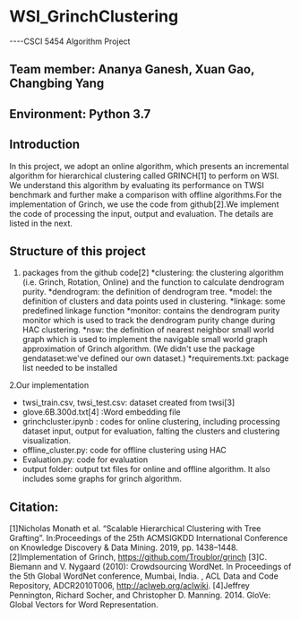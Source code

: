 # WSI_GrinchClustering
----CSCI 5454 Algorithm Project
## Team member: Ananya Ganesh, Xuan Gao, Changbing Yang
## Environment: Python 3.7
## Introduction
 In this project, we adopt an online algorithm, which presents an incremental algorithm for hierarchical clustering called GRINCH[1] to perform on WSI. We understand this algorithm by evaluating its performance on TWSI benchmark and further make a comparison with offline algorithms.For the implementation of Grinch, we use the code from github[2].We implement the code of processing the input, output and evaluation. The details are listed in the next.
## Structure of this project 
1. packages from the github code[2]
*clustering: the clustering algorithm (i.e. Grinch, Rotation, Online) and the function to calculate dendrogram purity.
*dendrogram: the definition of dendrogram tree.
*model: the definition of clusters and data points used in clustering.
*linkage: some predefined linkage function
*monitor: contains the dendrogram purity monitor which is used to track the dendrogram purity change during HAC clustering.
*nsw: the definition of nearest neighbor small world graph which is used to implement the navigable small world graph approximation of Grinch algorithm.
(We didn't use the package gendataset:we've defined our own dataset.)
*requirements.txt: package list needed to be installed

2.Our implementation
* twsi_train.csv, twsi_test.csv: dataset created from twsi[3]
* glove.6B.300d.txt[4] :Word embedding file
* grinchcluster.ipynb : codes for online clustering, including processing dataset input, output for evaluation, falting the clusters and clustering visualization.
* offline_cluster.py: code for offline clustering using HAC
* Evaluation.py: code for evaluation
* output folder: output txt files for online and offline algorithm. It also includes some graphs for grinch algorithm.

 
## Citation:
[1]Nicholas Monath et al. “Scalable Hierarchical Clustering with Tree Grafting”. In:Proceedings of the 25th ACMSIGKDD International Conference on Knowledge Discovery & Data Mining. 2019, pp. 1438–1448.
[2]Implementation of Grinch, https://github.com/Troublor/grinch
[3]C. Biemann and V. Nygaard (2010): Crowdsourcing WordNet. In Proceedings of the 5th Global WordNet conference, Mumbai, India. , ACL Data and Code Repository, ADCR2010T006, http://aclweb.org/aclwiki.
[4]Jeffrey Pennington, Richard Socher, and Christopher D. Manning. 2014. GloVe: Global Vectors for Word Representation.
